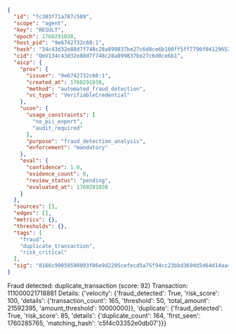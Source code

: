 ```json
{
  "id": "fc303f71a787c509",
  "scope": "agent",
  "key": "RESULT",
  "epoch": 1760291038,
  "host_pid": "9e6742732c60:1",
  "hash": "34c43d32e88d7f748c28a899837be27c6d0ce6b100ff5ff7796f0412965270bc",
  "cid": "QmV134c43d32e88d7f748c28a899837be27c6d0ce6b1",
  "aicp": {
    "prov": {
      "issuer": "9e6742732c60:1",
      "created_at": 1760291038,
      "method": "automated_fraud_detection",
      "vc_type": "VerifiableCredential"
    },
    "ucon": {
      "usage_constraints": [
        "no_pii_export",
        "audit_required"
      ],
      "purpose": "fraud_detection_analysis",
      "enforcement": "mandatory"
    },
    "eval": {
      "confidence": 1.0,
      "evidence_count": 0,
      "review_status": "pending",
      "evaluated_at": 1760291038
    }
  },
  "sources": [],
  "edges": [],
  "metrics": {},
  "thresholds": {},
  "tags": [
    "fraud",
    "duplicate_transaction",
    "risk_critical"
  ],
  "sig": "8166c99059590093f06e9d2205cefecd5a75f94cc23bbd369dd5d64d14aa4fcc"
}
```

Fraud detected: duplicate_transaction (score: 92)
Transaction: 111000021718881
Details: {'velocity': {'fraud_detected': True, 'risk_score': 100, 'details': {'transaction_count': 165, 'threshold': 50, 'total_amount': 21592395, 'amount_threshold': 10000000}}, 'duplicate': {'fraud_detected': True, 'risk_score': 85, 'details': {'duplicate_count': 164, 'first_seen': 1760285765, 'matching_hash': 'c5f4c03352e0db07'}}}